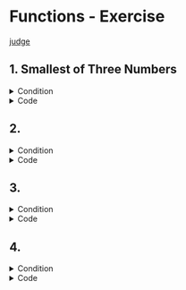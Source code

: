 # Functions - Exercise
[judge](https://judge.softuni.org/Contests/1728/Functions-Exercise)


## 1. Smallest of Three Numbers
<details><summary>Condition</summary>

Write a function that receives **three intege**r numbers and returns the **smallest**. 
Print the result on the console. Use an appropriate name for the function.

Example

| Input               | Output |
|---------------------|--------|
| 2</br>5</br>3       | 2      |
| 600</br>342</br>123 | 123    |
| 25</br>21</br>4     | 4      |

</details>
<details> <summary>Code</summary>

basic
```Python

```
function

</details>


## 2.	
<details><summary>Condition</summary>


Example

| Input         | Output                 |
|---------------|------------------------|
|||
|||

</details>
<details> <summary>Code</summary>

```Python


```
</details>

## 3.	
<details><summary>Condition</summary>


Example

| Input         | Output                 |
|---------------|------------------------|
|||
|||

</details>
<details> <summary>Code</summary>

```Python


```
</details>

## 4.	
<details><summary>Condition</summary>


Example

| Input         | Output                 |
|---------------|------------------------|
|||
|||

</details>
<details> <summary>Code</summary>

```Python


```
</details>